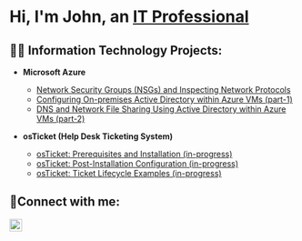 <h1>Hi, I'm John, an <a href="https://linkedin.com/in/johnwgravitt">IT Professional</a></h1>

<h2>👨‍💻 Information Technology Projects:</h2>

- <b>Microsoft Azure</b>
  - [Network Security Groups (NSGs) and Inspecting Network Protocols](https://github.com/John-Gravitt/azure-network-protocols)
   - [Configuring On-premises Active Directory within Azure VMs (part-1)](https://github.com/John-Gravitt/configure-ad)
  - [DNS and Network File Sharing Using Active Directory within Azure VMs (part-2)](https://github.com/John-Gravitt/DNS-Network-files)
  
- <b>osTicket (Help Desk Ticketing System)</b>
  - [osTicket: Prerequisites and Installation (in-progress)](https://github.com/John-Gravitt/osticket-prereqs)
  - [osTicket: Post-Installation Configuration (in-progress)](https://github.com/John-Gravitt/post-install-config)
  - [osTicket: Ticket Lifecycle Examples (in-progress)](https://github.com/John-Gravitt/ticket-lifecycle)


<h2>🤳Connect with me:</h2>

[<img align="left" alt="johnwgravitt" width="22px" src="https://cdn.jsdelivr.net/npm/simple-icons@v3/icons/linkedin.svg" />][linkedin]

[linkedin]: https://linkedin.com/in/johnwgravitt
